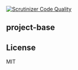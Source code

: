 [![Scrutinizer Code Quality](https://scrutinizer-ci.com/g/cvweiss/project-base/badges/quality-score.png?b=master)](https://scrutinizer-ci.com/g/cvweiss/project-base/?branch=master)

## project-base

## License
MIT
